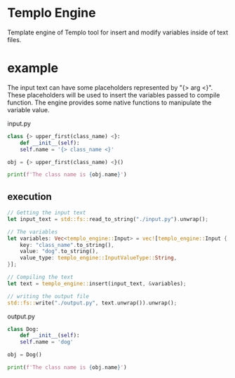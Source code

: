 # Templo Engine
Template engine of Templo tool for insert and modify variables inside of text files.

 # example
 
 The input text can have some placeholders represented by "{> arg <}". These placeholders will be used to insert 
 the variables passed to compile function. The engine provides some native functions
 to manipulate the variable value. 
 
 input.py
 ```py
 class {> upper_first(class_name) <}:
     def __init__(self):
     self.name = '{> class_name <}'

 obj = {> upper_first(class_name) <}()

 print(f'The class name is {obj.name}')
 
 ```
 
 ## execution
 
 ``` rust
 // Getting the input text
 let input_text = std::fs::read_to_string("./input.py").unwrap();
 
 // The variables
 let variables: Vec<templo_engine::Input> = vec![templo_engine::Input {
     key: "class_name".to_string(),
     value: "dog".to_string(),
     value_type: templo_engine::InputValueType::String,
 }];
 
 // Compiling the text
 let text = templo_engine::insert(input_text, &variables);
 
 // writing the output file
 std::fs::write("./output.py", text.unwrap()).unwrap();
 ```
 
 output.py
 ```py
 class Dog:
     def __init__(self):
     self.name = 'dog'
 
 obj = Dog()
 
 print(f'The class name is {obj.name}')
 ```
